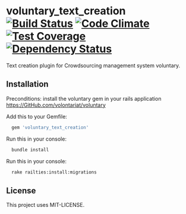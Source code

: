 # voluntary_text_creation [![Build Status](https://travis-ci.org/volontariat/voluntary_text_creation.svg?branch=master)](https://travis-ci.org/volontariat/voluntary_text_creation) [![Code Climate](https://codeclimate.com/github/volontariat/voluntary_text_creation/badges/gpa.svg)](https://codeclimate.com/github/volontariat/voluntary_text_creation) [![Test Coverage](https://codeclimate.com/github/volontariat/voluntary_text_creation/badges/coverage.svg)](https://codeclimate.com/github/volontariat/voluntary_text_creation) [![Dependency Status](https://gemnasium.com/volontariat/voluntary_text_creation.png)](https://gemnasium.com/volontariat/voluntary_text_creation)

Text creation plugin for Crowdsourcing management system voluntary.

## Installation

Preconditions: install the voluntary gem in your rails application https://GitHub.com/volontariat/voluntary

Add this to your Gemfile:
 
```ruby 
  gem 'voluntary_text_creation'
```
  
Run this in your console:

```bash
  bundle install  
```
  
Run this in your console:

```bash
  rake railties:install:migrations
```
  
## License 

This project uses MIT-LICENSE.